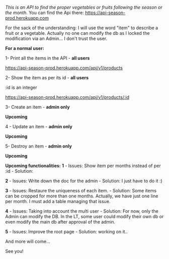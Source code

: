*This is an API to find the proper vegetables or fruits following the season or the month*. You can find the Api there: https://api-season-prod.herokuapp.com

For the sack of the understanding: I will use the word "item" to describe a fruit or a vegetable.
Actually no one can modify the db as I locked the modification via an Admin... I don't trust the user.

__For a normal user:__


1- Print all the items in the API - **all users**

  https://api-season-prod.herokuapp.com/api/v1/products

2- Show the item as per its id - **all users**

  :id is an integer

  https://api-season-prod.herokuapp.com/api/v1/products/:id
  
 3- Create an item - **admin only**
 
 **Upcoming** 
 
 4 - Update an item - **admin only**
  
  **Upcoming** 
  
 5- Destroy an item - **admin only**
 
 **Upcoming** 
  
  __Upcoming functionalities:__
  **1** - Issues: Show item per months instead of per :id
    - Solution: 
    
  **2** - Issues: Write down the doc for the admin
    - Solution: I just have to do it :)
  
  **3** - Issues: Restaure the uniqueness of each item. 
    - Solution: Some items can be cropped for more than one months. Actually, we have just one line per month. I must add a table managing that issue.
  
  **4** - Issues: Taking into account the multi user
    - Solution: For now, only the Admin can modify the DB. In the LT, some user could modify their own db or even modify the main db after approval of the admin.
    
  **5** - Issues: Improve the root page
    - Solution: working on it..
    
  And more will come...
  
  See you!


